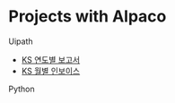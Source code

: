 # Projects with Alpaco


Uipath
<ul>
  <li><a href="https://github.com/ridka42/Alpaco/tree/main/KS_Yearly_Report">KS 연도별 보고서</a></li>
  <li><a href="https://github.com/ridka42/Alpaco/tree/main/KS_Monthly_Invoice">KS 월별 인보이스</a></li>
</ul>

Python
